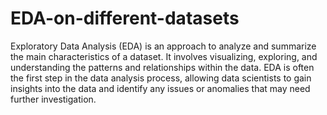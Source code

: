 # EDA-on-different-datasets
Exploratory Data Analysis (EDA) is an approach to analyze and summarize the main characteristics of a dataset. It involves visualizing, exploring, and understanding the patterns and relationships within the data. EDA is often the first step in the data analysis process, allowing data scientists to gain insights into the data and identify any issues or anomalies that may need further investigation.
